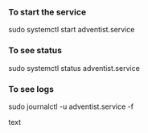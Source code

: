 ### To start the service
sudo systemctl start adventist.service

### To see status
sudo systemctl status adventist.service

### To see logs
sudo journalctl -u adventist.service -f 

text